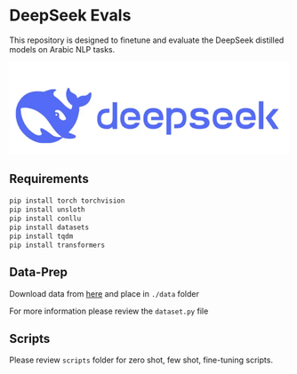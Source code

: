 # DeepSeek Evals

This repository is designed to finetune and evaluate the DeepSeek distilled models on Arabic NLP tasks.

<img src="/fig/ds.png">

## Requirements
```
pip install torch torchvision
pip install unsloth
pip install conllu
pip install datasets
pip install tqdm
pip install transformers
```

## Data-Prep
Download data from <a href="https://kfupmedusa-my.sharepoint.com/:u:/g/personal/g202302610_kfupm_edu_sa/EfdWKQ54vFpMtNvzCJDcbbMBd9ko5-iuXUeQQXkwcARE1A?e=wlpl71">here</a> and place in `./data` folder

For more information please review the `dataset.py` file

## Scripts
Please review `scripts` folder for zero shot, few shot, fine-tuning scripts.